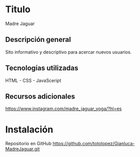 # Titulo
Madre Jaguar
## Descripción general
Sito informativo y descriptivo para acercar nuevos usuarios.
## Tecnologías utilizadas
HTML - CSS - JavaSceript
## Recursos adicionales
https://www.instagram.com/madre_jaguar_yoga/?hl=es

# Instalación
Repositorio en GitHub
https://github.com/totolopez/Gianluca-MadreJaguar.git

